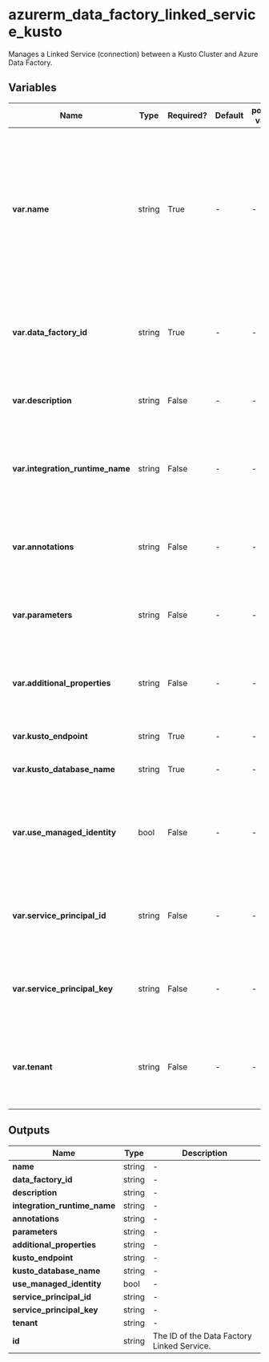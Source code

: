 # azurerm_data_factory_linked_service_kusto

Manages a Linked Service (connection) between a Kusto Cluster and Azure Data Factory.

## Variables

| Name | Type | Required? | Default  | possible values | Description |
| ---- | ---- | --------- | -------- | ----------- | ----------- |
| **var.name** | string | True | -  |  -  | Specifies the name of the Data Factory Linked Service. Changing this forces a new resource to be created. Must be unique within a data factory. See the [Microsoft documentation](https://docs.microsoft.com/azure/data-factory/naming-rules) for all restrictions. | 
| **var.data_factory_id** | string | True | -  |  -  | The Data Factory ID in which to associate the Linked Service with. Changing this forces a new resource. | 
| **var.description** | string | False | -  |  -  | The description for the Data Factory Linked Service. | 
| **var.integration_runtime_name** | string | False | -  |  -  | The integration runtime reference to associate with the Data Factory Linked Service. | 
| **var.annotations** | string | False | -  |  -  | List of tags that can be used for describing the Data Factory Linked Service. | 
| **var.parameters** | string | False | -  |  -  | A map of parameters to associate with the Data Factory Linked Service. | 
| **var.additional_properties** | string | False | -  |  -  | A map of additional properties to associate with the Data Factory Linked Service. | 
| **var.kusto_endpoint** | string | True | -  |  -  | The URI of the Kusto Cluster endpoint. | 
| **var.kusto_database_name** | string | True | -  |  -  | The Kusto Database Name. | 
| **var.use_managed_identity** | bool | False | -  |  -  | Whether to use the Data Factory's managed identity to authenticate against the Kusto Database. | 
| **var.service_principal_id** | string | False | -  |  -  | The service principal id in which to authenticate against the Kusto Database. | 
| **var.service_principal_key** | string | False | -  |  -  | The service principal key in which to authenticate against the Kusto Database. | 
| **var.tenant** | string | False | -  |  -  | The service principal tenant id or name in which to authenticate against the Kusto Database. | 



## Outputs

| Name | Type | Description |
| ---- | ---- | --------- | 
| **name** | string  | - | 
| **data_factory_id** | string  | - | 
| **description** | string  | - | 
| **integration_runtime_name** | string  | - | 
| **annotations** | string  | - | 
| **parameters** | string  | - | 
| **additional_properties** | string  | - | 
| **kusto_endpoint** | string  | - | 
| **kusto_database_name** | string  | - | 
| **use_managed_identity** | bool  | - | 
| **service_principal_id** | string  | - | 
| **service_principal_key** | string  | - | 
| **tenant** | string  | - | 
| **id** | string  | The ID of the Data Factory Linked Service. | 